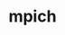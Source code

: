 ---
title: "mpich"
layout: cache
categories: [package, develop-2025-03-09]
meta: {"compilers": ["apple-clang@=16.0.0", "gcc@=11.4.0", "gcc@=12.3.0", "gcc@=12.4.0", "gcc@=7.5.0"], "num_specs": 20, "num_specs_by_stack": {"aws-pcluster-neoverse_v1": 1, "build_systems": 1, "e4s": 6, "e4s-neoverse-v2": 5, "e4s-rocm-external": 2, "hep": 1, "ml-darwin-aarch64-mps": 2, "root": 20, "tutorial": 2}, "oss": ["amzn2", "sequoia", "ubuntu18.04", "ubuntu22.04"], "platforms": ["darwin", "linux"], "stacks": ["aws-pcluster-neoverse_v1", "build_systems", "e4s", "e4s-neoverse-v2", "e4s-rocm-external", "hep", "ml-darwin-aarch64-mps", "root", "tutorial"], "targets": ["aarch64", "neoverse_v1", "neoverse_v2", "x86_64_v3"], "versions": ["4.0.3", "4.2.3"]}
spec_details: [{"compiler": "gcc@=11.4.0", "hash": "473cjuvco2peaxonaajq64xmikyzp3gz", "os": "ubuntu22.04", "platform": "linux", "size": "-", "stacks": ["e4s-neoverse-v2", "root"], "target": "neoverse_v2", "variants": ["~argobots", "build_system=autotools", "~cuda", "datatype-engine=auto", "device=ch4", "+fortran", "~hwloc", "+hydra", "~level_zero", "+libxml2", "netmod=ofi", "+pci", "pmi=default", "~rocm", "+romio", "~slurm", "~vci", "~verbs", "~wrapperrpath", "~xpmem"], "versions": ["4.2.3"]}, {"compiler": "gcc@=11.4.0", "hash": "53qrcbeztgyrsfwjkqt4hbzqlo2zoi5u", "os": "ubuntu22.04", "platform": "linux", "size": "-", "stacks": ["e4s-neoverse-v2", "root"], "target": "neoverse_v2", "variants": ["~argobots", "build_system=autotools", "~cuda", "datatype-engine=auto", "device=ch4", "+fortran", "~hwloc", "+hydra", "~level_zero", "+libxml2", "netmod=ofi", "+pci", "pmi=default", "~rocm", "+romio", "~slurm", "~vci", "~verbs", "~wrapperrpath", "~xpmem"], "versions": ["4.2.3"]}, {"compiler": "gcc@=11.4.0", "hash": "76uydlunrlcxlcaaoekvehvoku75lhnj", "os": "ubuntu22.04", "platform": "linux", "size": "-", "stacks": ["root", "tutorial"], "target": "x86_64_v3", "variants": ["~argobots", "build_system=autotools", "~cuda", "datatype-engine=auto", "device=ch4", "+fortran", "+hwloc", "+hydra", "~level_zero", "+libxml2", "netmod=ofi", "+pci", "pmi=default", "~rocm", "+romio", "~slurm", "~vci", "~verbs", "+wrapperrpath", "~xpmem"], "versions": ["4.2.3"]}, {"compiler": "apple-clang@=16.0.0", "hash": "a3oecaoq2hnt6zlirqd66vm5f7bze4pa", "os": "sequoia", "platform": "darwin", "size": "-", "stacks": ["ml-darwin-aarch64-mps", "root"], "target": "aarch64", "variants": ["~argobots", "build_system=autotools", "~cuda", "datatype-engine=auto", "device=ch4", "+fortran", "+hwloc", "+hydra", "~level_zero", "+libxml2", "netmod=ofi", "~pci", "pmi=default", "~rocm", "+romio", "~slurm", "~vci", "~verbs", "+wrapperrpath", "~xpmem"], "versions": ["4.2.3"]}, {"compiler": "gcc@=11.4.0", "hash": "cgajpu6vmm7bnwwojukstzhb2h6qdjdk", "os": "ubuntu22.04", "platform": "linux", "size": "-", "stacks": ["e4s-neoverse-v2", "root"], "target": "neoverse_v2", "variants": ["~argobots", "build_system=autotools", "~cuda", "datatype-engine=auto", "device=ch4", "+fortran", "~hwloc", "+hydra", "~level_zero", "+libxml2", "netmod=ofi", "patches=db4173c,de0de41", "+pci", "pmi=default", "~rocm", "+romio", "~slurm", "~vci", "~verbs", "~wrapperrpath", "~xpmem"], "versions": ["4.0.3"]}, {"compiler": "gcc@=11.4.0", "hash": "gitkzcsgkgawbcxcq57jriiucft7t2pg", "os": "ubuntu22.04", "platform": "linux", "size": "-", "stacks": ["e4s", "root"], "target": "x86_64_v3", "variants": ["~argobots", "build_system=autotools", "~cuda", "datatype-engine=auto", "device=ch4", "+fortran", "~hwloc", "+hydra", "~level_zero", "+libxml2", "netmod=ofi", "patches=db4173c,de0de41", "+pci", "pmi=default", "~rocm", "+romio", "~slurm", "~vci", "~verbs", "~wrapperrpath", "~xpmem"], "versions": ["4.0.3"]}, {"compiler": "gcc@=11.4.0", "hash": "if5jywljo6thqjcbskspep37or2nfubh", "os": "ubuntu22.04", "platform": "linux", "size": "-", "stacks": ["e4s-neoverse-v2", "root"], "target": "neoverse_v2", "variants": ["~argobots", "build_system=autotools", "~cuda", "datatype-engine=auto", "device=ch4", "+fortran", "~hwloc", "+hydra", "~level_zero", "+libxml2", "netmod=ofi", "+pci", "pmi=default", "~rocm", "+romio", "~slurm", "~vci", "~verbs", "~wrapperrpath", "~xpmem"], "versions": ["4.2.3"]}, {"compiler": "gcc@=11.4.0", "hash": "joyfsacc7nagq5hdk5dfl7ysl25rl66z", "os": "ubuntu22.04", "platform": "linux", "size": "-", "stacks": ["e4s", "root"], "target": "x86_64_v3", "variants": ["~argobots", "build_system=autotools", "~cuda", "datatype-engine=auto", "device=ch4", "+fortran", "~hwloc", "+hydra", "~level_zero", "+libxml2", "netmod=ofi", "+pci", "pmi=default", "~rocm", "+romio", "~slurm", "~vci", "~verbs", "~wrapperrpath", "~xpmem"], "versions": ["4.2.3"]}, {"compiler": "gcc@=12.4.0", "hash": "jughnd3wfxubyyr5opbgtcc6gkff7kcq", "os": "amzn2", "platform": "linux", "size": "-", "stacks": ["aws-pcluster-neoverse_v1", "root"], "target": "neoverse_v1", "variants": ["~argobots", "build_system=autotools", "~cuda", "datatype-engine=auto", "device=ch4", "+fortran", "+hwloc", "+hydra", "~level_zero", "+libxml2", "netmod=ofi", "+pci", "pmi=pmi2", "~rocm", "+romio", "+slurm", "~vci", "~verbs", "+wrapperrpath", "~xpmem"], "versions": ["4.2.3"]}, {"compiler": "gcc@=11.4.0", "hash": "mdcrygwxp24cgjvlz2qdc2xtf2ieovlo", "os": "ubuntu22.04", "platform": "linux", "size": "-", "stacks": ["hep", "root"], "target": "x86_64_v3", "variants": ["~argobots", "build_system=autotools", "~cuda", "datatype-engine=auto", "device=ch4", "+fortran", "+hwloc", "+hydra", "~level_zero", "+libxml2", "netmod=ofi", "+pci", "pmi=default", "~rocm", "+romio", "~slurm", "~vci", "~verbs", "+wrapperrpath", "~xpmem"], "versions": ["4.2.3"]}, {"compiler": "gcc@=11.4.0", "hash": "mg5yd6ezqfla7nkdcsuknf7w5cnunlhx", "os": "ubuntu22.04", "platform": "linux", "size": "-", "stacks": ["e4s", "root"], "target": "x86_64_v3", "variants": ["~argobots", "build_system=autotools", "~cuda", "datatype-engine=auto", "device=ch4", "+fortran", "~hwloc", "+hydra", "~level_zero", "+libxml2", "netmod=ofi", "+pci", "pmi=default", "~rocm", "+romio", "~slurm", "~vci", "~verbs", "~wrapperrpath", "~xpmem"], "versions": ["4.2.3"]}, {"compiler": "gcc@=12.3.0", "hash": "nt4dd2jb5xnn3i3ayx3pxiekplrliqvu", "os": "ubuntu22.04", "platform": "linux", "size": "-", "stacks": ["root", "tutorial"], "target": "x86_64_v3", "variants": ["~argobots", "build_system=autotools", "~cuda", "datatype-engine=auto", "device=ch4", "+fortran", "+hwloc", "+hydra", "~level_zero", "+libxml2", "netmod=ofi", "+pci", "pmi=default", "~rocm", "+romio", "~slurm", "~vci", "~verbs", "+wrapperrpath", "~xpmem"], "versions": ["4.2.3"]}, {"compiler": "gcc@=11.4.0", "hash": "opmtheutio4ua4j5txs7iime6wrx2zmg", "os": "ubuntu22.04", "platform": "linux", "size": "-", "stacks": ["e4s", "root"], "target": "x86_64_v3", "variants": ["~argobots", "build_system=autotools", "~cuda", "datatype-engine=auto", "device=ch4", "+fortran", "~hwloc", "+hydra", "~level_zero", "+libxml2", "netmod=ofi", "+pci", "pmi=default", "~rocm", "+romio", "~slurm", "~vci", "~verbs", "~wrapperrpath", "~xpmem"], "versions": ["4.2.3"]}, {"compiler": "gcc@=7.5.0", "hash": "pszboj7wfclrzngkgifq53nyxwgwwy7f", "os": "ubuntu18.04", "platform": "linux", "size": "-", "stacks": ["build_systems", "root"], "target": "x86_64_v3", "variants": ["~argobots", "build_system=autotools", "~cuda", "datatype-engine=auto", "device=ch4", "~fortran", "+hwloc", "+hydra", "~level_zero", "+libxml2", "netmod=ofi", "+pci", "pmi=default", "~rocm", "+romio", "~slurm", "~vci", "~verbs", "+wrapperrpath", "~xpmem"], "versions": ["4.2.3"]}, {"compiler": "apple-clang@=16.0.0", "hash": "qtixljfr2lxrv7nu34dgmhzh4yetk2fs", "os": "sequoia", "platform": "darwin", "size": "-", "stacks": ["ml-darwin-aarch64-mps", "root"], "target": "aarch64", "variants": ["~argobots", "build_system=autotools", "~cuda", "datatype-engine=auto", "device=ch4", "+fortran", "+hwloc", "+hydra", "~level_zero", "+libxml2", "netmod=ofi", "~pci", "pmi=default", "~rocm", "+romio", "~slurm", "~vci", "~verbs", "+wrapperrpath", "~xpmem"], "versions": ["4.2.3"]}, {"compiler": "gcc@=11.4.0", "hash": "rxfms63jbdmwu7iil3bjboa3ld4xgdbj", "os": "ubuntu22.04", "platform": "linux", "size": "-", "stacks": ["e4s", "root"], "target": "x86_64_v3", "variants": ["~argobots", "build_system=autotools", "~cuda", "datatype-engine=auto", "device=ch4", "+fortran", "~hwloc", "+hydra", "~level_zero", "+libxml2", "netmod=ofi", "+pci", "pmi=default", "~rocm", "+romio", "~slurm", "~vci", "~verbs", "~wrapperrpath", "~xpmem"], "versions": ["4.2.3"]}, {"compiler": "gcc@=11.4.0", "hash": "soixkgk7glzw36fmrsm4qaqpbdkp27j5", "os": "ubuntu22.04", "platform": "linux", "size": "-", "stacks": ["e4s-neoverse-v2", "root"], "target": "neoverse_v2", "variants": ["~argobots", "build_system=autotools", "~cuda", "datatype-engine=auto", "device=ch4", "+fortran", "~hwloc", "+hydra", "~level_zero", "+libxml2", "netmod=ofi", "+pci", "pmi=default", "~rocm", "+romio", "~slurm", "~vci", "~verbs", "~wrapperrpath", "~xpmem"], "versions": ["4.2.3"]}, {"compiler": "gcc@=11.4.0", "hash": "usneebtfmttijncfdgu2eol3qtztwvox", "os": "ubuntu22.04", "platform": "linux", "size": "-", "stacks": ["e4s", "root"], "target": "x86_64_v3", "variants": ["~argobots", "build_system=autotools", "~cuda", "datatype-engine=auto", "device=ch4", "+fortran", "~hwloc", "+hydra", "~level_zero", "+libxml2", "netmod=ofi", "+pci", "pmi=default", "~rocm", "+romio", "~slurm", "~vci", "~verbs", "~wrapperrpath", "~xpmem"], "versions": ["4.2.3"]}, {"compiler": "gcc@=11.4.0", "hash": "wvhh4pryqtz6ijyi5wt45g2hda7ft5xu", "os": "ubuntu22.04", "platform": "linux", "size": "-", "stacks": ["e4s-rocm-external", "root"], "target": "x86_64_v3", "variants": ["~argobots", "build_system=autotools", "~cuda", "datatype-engine=auto", "device=ch4", "+fortran", "~hwloc", "+hydra", "~level_zero", "+libxml2", "netmod=ofi", "+pci", "pmi=default", "~rocm", "+romio", "~slurm", "~vci", "~verbs", "~wrapperrpath", "~xpmem"], "versions": ["4.2.3"]}, {"compiler": "gcc@=11.4.0", "hash": "y7k5xnajwfn3euzetddon34o4gfam4ic", "os": "ubuntu22.04", "platform": "linux", "size": "-", "stacks": ["e4s-rocm-external", "root"], "target": "x86_64_v3", "variants": ["~argobots", "build_system=autotools", "~cuda", "datatype-engine=auto", "device=ch4", "+fortran", "~hwloc", "+hydra", "~level_zero", "+libxml2", "netmod=ofi", "+pci", "pmi=default", "~rocm", "+romio", "~slurm", "~vci", "~verbs", "~wrapperrpath", "~xpmem"], "versions": ["4.2.3"]}]
---